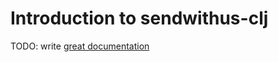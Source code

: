 # Introduction to sendwithus-clj

TODO: write [great documentation](http://jacobian.org/writing/great-documentation/what-to-write/)
